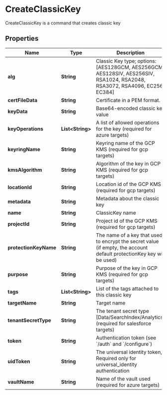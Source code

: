 

# CreateClassicKey

CreateClassicKey is a command that creates classic key
## Properties

Name | Type | Description | Notes
------------ | ------------- | ------------- | -------------
**alg** | **String** | Classic Key type; options: [AES128GCM, AES256GCM, AES128SIV, AES256SIV, RSA1024, RSA2048, RSA3072, RSA4096, EC256, EC384] | 
**certFileData** | **String** | Certificate in a PEM format. |  [optional]
**keyData** | **String** | Base64-encoded classic key value |  [optional]
**keyOperations** | **List&lt;String&gt;** | A list of allowed operations for the key (required for azure targets) |  [optional]
**keyringName** | **String** | Keyring name of the GCP KMS (required for gcp targets) |  [optional]
**kmsAlgorithm** | **String** | Algorithm of the key in GCP KMS (required for gcp targets) |  [optional]
**locationId** | **String** | Location id of the GCP KMS (required for gcp targets) |  [optional]
**metadata** | **String** | Metadata about the classic key |  [optional]
**name** | **String** | ClassicKey name | 
**projectId** | **String** | Project id of the GCP KMS (required for gcp targets) |  [optional]
**protectionKeyName** | **String** | The name of a key that used to encrypt the secret value (if empty, the account default protectionKey key will be used) |  [optional]
**purpose** | **String** | Purpose of the key in GCP KMS (required for gcp targets) |  [optional]
**tags** | **List&lt;String&gt;** | List of the tags attached to this classic key |  [optional]
**targetName** | **String** | Target name |  [optional]
**tenantSecretType** | **String** | The tenant secret type [Data/SearchIndex/Analytics] (required for salesforce targets) |  [optional]
**token** | **String** | Authentication token (see &#x60;/auth&#x60; and &#x60;/configure&#x60;) |  [optional]
**uidToken** | **String** | The universal identity token, Required only for universal_identity authentication |  [optional]
**vaultName** | **String** | Name of the vault used (required for azure targets) |  [optional]



